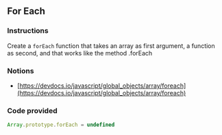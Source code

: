 ## For Each

### Instructions

Create a `forEach` function that takes an array as first argument, a function as second,
and that works like the method .forEach


### Notions

- [https://devdocs.io/javascript/global_objects/array/foreach](https://devdocs.io/javascript/global_objects/array/foreach)


### Code provided
```js
Array.prototype.forEach = undefined
```
